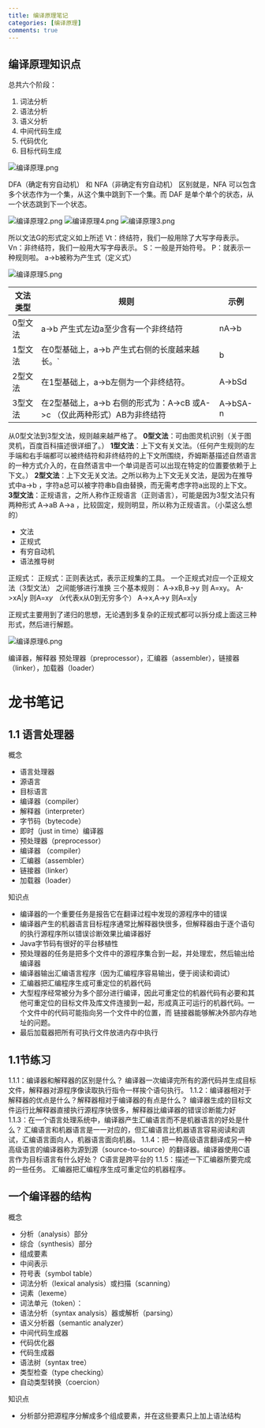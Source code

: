 ```yaml
---
title: 编译原理笔记
categories: [编译原理]
comments: true
---
```


## 编译原理知识点

总共六个阶段：
1. 词法分析
2. 语法分析
3. 语义分析
4. 中间代码生成
5. 代码优化
6. 目标代码生成

![编译原理.png](https://i.loli.net/2018/11/04/5bdead1f04562.png)

DFA（确定有穷自动机） 和 NFA（非确定有穷自动机）
区别就是，NFA 可以包含多个状态作为一个集，从这个集中跳到下一个集。而 DAF 是单个单个的状态，从一个状态跳到下一个状态。

![编译原理2.png](https://i.loli.net/2018/11/04/5bdeada2958c9.png)
![编译原理4.png](https://i.loli.net/2018/11/04/5bdeada4b572b.png)
![编译原理3.png](https://i.loli.net/2018/11/04/5bdeada864ff4.png)

所以文法G的形式定义如上所述
Vt：终结符，我们一般用除了大写字母表示。
Vn：非终结符，我们一般用大写字母表示。
S：一般是开始符号。
P：就表示一种规则啦。
a->b被称为产生式（定义式）

![编译原理5.png](https://i.loli.net/2018/11/04/5bdeada888830.png)

文法类型 | 规则 | 示例
--------|-----|--------
0型文法 | a->b 产生式左边a至少含有一个非终结符 | nA->b 
1型文法 | 在0型基础上，a->b 产生式右侧的长度越来越长。`|b| >=|a| S->ε` 除外。| nA->bSd 
2型文法 | 在1型基础上，a->b左侧为一个非终结符。| A->bSd 
3型文法 | 在2型基础上，a->b 右侧的形式为：A->cB 或A->c （仅此两种形式）AB为非终结符 | A->bSA-n

从0型文法到3型文法，规则越来越严格了。
**0型文法**：可由图灵机识别（关于图灵机，百度百科描述很详细了。）
**1型文法**：上下文有关文法。（任何产生规则的左手端和右手端都可以被终结符和非终结符的上下文所围绕，乔姆斯基描述自然语言的一种方式介入的，在自然语言中一个单词是否可以出现在特定的位置要依赖于上下文。）
**2型文法**：上下文无关文法。之所以称为上下文无关文法，是因为在推导式中a->b ，字符a总可以被字符串b自由替换，而无需考虑字符a出现的上下文。
**3型文法**：正规语言，之所人称作正规语言（正则语言），可能是因为3型文法只有两种形式 A->aB A->a ，比较固定，规则明显，所以称为正规语言。（小菜这么想的）

- 文法
- 正规式
- 有穷自动机
- 语法推导树


正规式：
正规式：正则表达式，表示正规集的工具。
一个正规式对应一个正规文法（3型文法）
之间能够进行准换
三个基本规则：
A->xB,B->y  则 A=xy。
A->xA|y  则A=x*y  （x*代表x从0到无穷多个）
A->x,A->y 则A=x|y

正规式主要用到了递归的思想，无论遇到多复杂的正规式都可以拆分成上面这三种形式，然后进行解题。

![编译原理6.png](https://i.loli.net/2018/11/04/5bdeaf42b0418.png)

编译器，解释器
预处理器（preprocessor），汇编器（assembler），链接器（linker），加载器（loader）

# 龙书笔记

## 1.1 语言处理器

概念

- 语言处理器
- 源语言
- 目标语言
- 编译器（compiler）
- 解释器（interpreter）
- 字节码（bytecode）
- 即时（just in time）编译器
- 预处理器（preprocessor）
- 编译器 （compiler）
- 汇编器（assembler）
- 链接器（linker）
- 加载器（loader）

知识点

- 编译器的一个重要任务是报告它在翻译过程中发现的源程序中的错误
- 编译器产生的机器语言目标程序通常比解释器快很多，但解释器由于逐个语句的执行源程序所以错误诊断效果比编译器好
- Java字节码有很好的平台移植性
- 预处理器的任务是把多个文件中的源程序集合到一起，并处理宏，然后输出给编译器
- 编译器输出汇编语言程序（因为汇编程序容易输出，便于阅读和调试）
- 汇编器把汇编程序生成可重定位的机器代码
- 大型程序经常被分为多个部分进行编译，因此可重定位的机器代码有必要和其他可重定位的目标文件及库文件连接到一起，形成真正可运行的机器代码。一个文件中的代码可能指向另一个文件中的位置，而 链接器能够解决外部内存地址的问题。
- 最后加载器把所有可执行文件放进内存中执行

## 1.1节练习

1.1.1：编译器和解释器的区别是什么？ 
编译器一次编译完所有的源代码并生成目标文件，解释器对源程序像读取执行指令一样挨个语句执行。 
1.1.2：编译器相对于解释器的优点是什么？解释器相对于编译器的有点是什么？ 
编译器生成的目标文件运行比解释器直接执行源程序快很多，解释器比编译器的错误诊断能力好 
1.1.3：在一个语言处理系统中，编译器产生汇编语言而不是机器语言的好处是什么？ 
汇编语言和机器语言是一一对应的，但汇编语言比机器语言容易阅读和调试，汇编语言面向人，机器语言面向机器。 
1.1.4：把一种高级语言翻译成另一种高级语言的编译器称为源到源（source-to-source）的翻译器。编译器使用C语言作为目标语言有什么好处？ 
C语言是跨平台的 
1.1.5：描述一下汇编器所要完成的一些任务。 
汇编器把汇编程序生成可重定位的机器程序。

## 一个编译器的结构

概念

- 分析（analysis）部分
- 综合（synthesis）部分
- 组成要素
- 中间表示
- 符号表（symbol table）
- 词法分析（lexical analysis）或扫描（scanning）
- 词素（lexeme）
- 词法单元（token）：
- 语法分析（syntax analysis）器或解析（parsing）
- 语义分析器（semantic analyzer）
- 中间代码生成器
- 代码优化器
- 代码生成器
- 语法树（syntax tree）
- 类型检查（type checking）
- 自动类型转换（coercion）

知识点

- 分析部分把源程序分解成多个组成要素，并在这些要素只上加上语法结构


